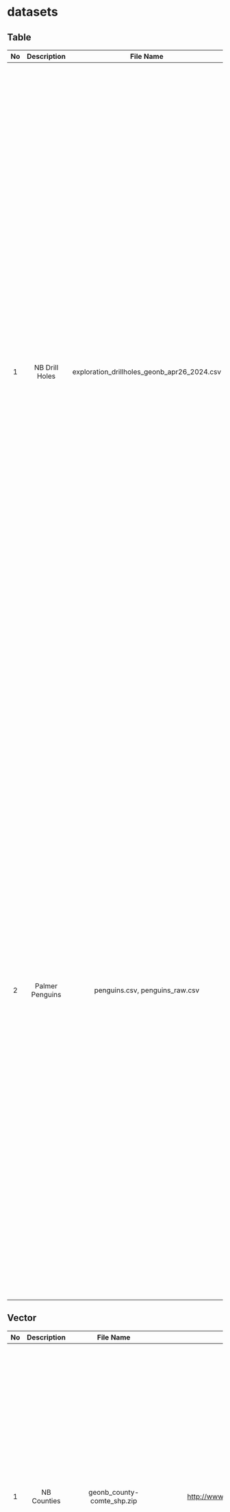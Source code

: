 # datasets

## Table

| No     | Description               | File Name                                        | Source                                                                                     |  Preview                                                                                                                               | 
| :----: | :-----------------------: | :----------------------------------------------: | :----------------------------------------------------------------------------------------: | :------------------------------------------------------------------------------------------------------------------------------------: | 
|  1     |  NB Drill Holes           |  exploration_drillholes_geonb_apr26_2024.csv     |  https://www2.gnb.ca/content/gnb/en/departments/erd/open-data/metallic-minerals.html#3     |  <img width="1439" alt="image" src="https://github.com/StratagemGIS/datasets/assets/24793046/6ac92002-3d1b-494a-ab48-4d10d69b56f8">    |
|  2     |  Palmer Penguins          |  penguins.csv, penguins_raw.csv                  |  https://allisonhorst.github.io/palmerpenguins/                                            |  <img width="1439" alt="image" src="https://github.com/StratagemGIS/datasets/assets/24793046/54c788a4-6635-4376-bc9c-f8e60cb9ac67">    |


## Vector

| No     | Description               | File Name                            | Source                                                                                     |  Preview                                                                                                                               |
| :----: | :-----------------------: | :----------------------------------: | :----------------------------------------------------------------------------------------: | :------------------------------------------------------------------------------------------------------------------------------------: | 
|  1     |  NB Counties              |  geonb_county-comte_shp.zip          |  http://www.snb.ca/geonb1/e/DC/county.asp                                                  |  <img width="711" alt="image" src="https://github.com/StratagemGIS/datasets/assets/24793046/15eb562e-747f-44d1-99b1-ead6161f793f">     |
|  2     |  NB Road Network          |  geonb_nbrn-rrnb_shp.zip             |  http://www.snb.ca/geonb1/e/DC/NBRN.asp                                                    |  <img width="711" alt="image" src="https://github.com/StratagemGIS/datasets/assets/24793046/27b5c1a8-192e-461c-ac38-06dfc671ca90">     |
|  3     |  Fredericton Boundary     |  City_Boundary.zip                   |  https://data-fredericton.opendata.arcgis.com/datasets/Fredericton::city-boundary/about    |  <img width="713" alt="image" src="https://github.com/StratagemGIS/datasets/assets/24793046/5b4d6be7-aa1b-4993-bf8e-bad982cda2e7">     |
|  4     |  World Graticules         |  ne_10m_graticules_all.zip           |  https://www.naturalearthdata.com/downloads/10m-physical-vectors/10m-graticules/           |  <img width="1121" alt="image" src="https://github.com/StratagemGIS/datasets/assets/24793046/072ed05a-b605-478f-a4de-3d7b217a8b26">    |
|  5     |  World Boundaries         |  world_map.gpkg                      |  QGIS                                                                                      |  <img width="1121" alt="image" src="https://github.com/StratagemGIS/datasets/assets/24793046/ee202f4c-fda0-40ff-8826-7b894662fc45">    |
|  6     |  NB Addresses             |  geonb_anb_shp.zip                   |  http://www.snb.ca/geonb1/e/DC/ANB.asp                                                     |  <img width="695" alt="image" src="https://github.com/StratagemGIS/datasets/assets/24793046/1008421d-087c-4c59-8ba9-9bcaccadd9ab">     |


## Raster

| No     | Description                     | File Name                            | Source                                                                                                                   |  Preview                                                                                                                               |
| :----: | :-----------------------------: | :----------------------------------: | :----------------------------------------------------------------------------------------------------------------------: | :------------------------------------------------------------------------------------------------------------------------------------: |
|  1     |  Sentinel-2 L2A (10 bands)      |  oromocto_jun2021_composite.tif      |  [Google Earth Engine](https://developers.google.com/earth-engine/datasets/catalog/COPERNICUS_S2_SR_HARMONIZED)          |  <img width="300" alt="image" src="https://github.com/StratagemGIS/datasets/assets/24793046/1632c299-95fb-4844-b472-64efdbeef457">     |
|  2     |  Sentinel-2 L1C (10 bands)      |  nb_l1c_jun2021_composite.tif        |  [Google Earth Engine](https://developers.google.com/earth-engine/datasets/catalog/COPERNICUS_S2_HARMONIZED)             |  <img width="300" alt="image" src="https://github.com/StratagemGIS/datasets/assets/24793046/0b761511-82ff-4b7b-a577-ff93d2328422">     |

